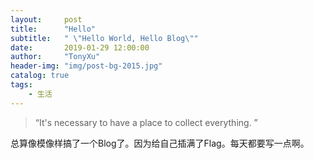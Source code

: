 ```yaml
---
layout:     post
title:      "Hello"
subtitle:   " \"Hello World, Hello Blog\""
date:       2019-01-29 12:00:00
author:     "TonyXu"
header-img: "img/post-bg-2015.jpg"
catalog: true
tags:
    - 生活
---
```


> “It's necessary to have a place to collect everything. ”


总算像模像样搞了一个Blog了。因为给自己插满了Flag。每天都要写一点啊。

